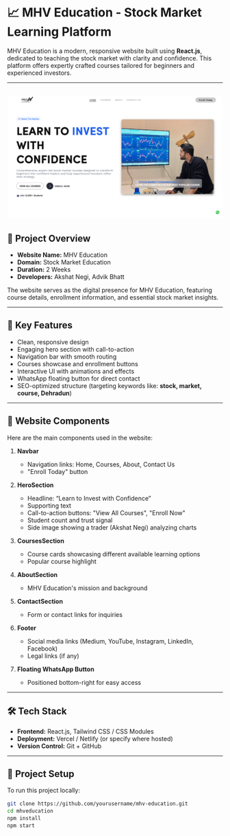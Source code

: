 # 📈 MHV Education - Stock Market Learning Platform

MHV Education is a modern, responsive website built using **React.js**, dedicated to teaching the stock market with clarity and confidence. This platform offers expertly crafted courses tailored for beginners and experienced investors.

---

## ![MHV Education Website Preview](https://github.com/Akshat-NegI27/mhveducation/blob/2c814027243a2211ce037946ff761150f59f8c35/%23Screenshots/image.png)

## 🚀 Project Overview

- **Website Name:** MHV Education
- **Domain:** Stock Market Education
- **Duration:** 2 Weeks
- **Developers:** Akshat Negi, Advik Bhatt

The website serves as the digital presence for MHV Education, featuring course details, enrollment information, and essential stock market insights.

---

## 🌟 Key Features

- Clean, responsive design
- Engaging hero section with call-to-action
- Navigation bar with smooth routing
- Courses showcase and enrollment buttons
- Interactive UI with animations and effects
- WhatsApp floating button for direct contact
- SEO-optimized structure (targeting keywords like: **stock, market, course, Dehradun**)

---

## 🧩 Website Components

Here are the main components used in the website:

1. **Navbar**

   - Navigation links: Home, Courses, About, Contact Us
   - "Enroll Today" button

2. **HeroSection**

   - Headline: “Learn to Invest with Confidence”
   - Supporting text
   - Call-to-action buttons: "View All Courses", "Enroll Now"
   - Student count and trust signal
   - Side image showing a trader (Akshat Negi) analyzing charts

3. **CoursesSection**

   - Course cards showcasing different available learning options
   - Popular course highlight

4. **AboutSection**

   - MHV Education's mission and background

5. **ContactSection**

   - Form or contact links for inquiries

6. **Footer**

   - Social media links (Medium, YouTube, Instagram, LinkedIn, Facebook)
   - Legal links (if any)

7. **Floating WhatsApp Button**
   - Positioned bottom-right for easy access

---

## 🛠️ Tech Stack

- **Frontend:** React.js, Tailwind CSS / CSS Modules
- **Deployment:** Vercel / Netlify (or specify where hosted)
- **Version Control:** Git + GitHub

---

## 📁 Project Setup

To run this project locally:

```bash
git clone https://github.com/yourusername/mhv-education.git
cd mhveducation
npm install
npm start
```
